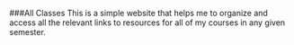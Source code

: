 ###All Classes
This is a simple website that helps me to organize and access all the relevant links to resources for all of my courses in any given semester.
